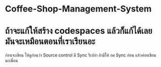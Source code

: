 # Coffee-Shop-Management-System
# ถ้าจะแก้ให้สร้าง codespaces แล้วก็แก้ได้เลย มันจะเหมือนตอนที่เราเรียนอะ 
ก่อนจะเขียน ให้ดูก่อนว่า Source control มี Sync รึเปล่า ถ้ามีให้ กด Sync ก่อน แล้วค่อยเขียนนะเพื่อน